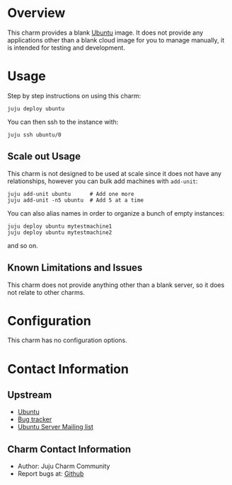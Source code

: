 # Overview

This charm provides a blank [Ubuntu](http://ubuntu.com) image. It does not provide any applications other than a blank cloud image for you to manage manually, it is intended for testing and development.

# Usage

Step by step instructions on using this charm:

    juju deploy ubuntu

You can then ssh to the instance with:

    juju ssh ubuntu/0

## Scale out Usage

This charm is not designed to be used at scale since it does not have any relationships, however you can bulk add machines with `add-unit`:

    juju add-unit ubuntu      # Add one more
    juju add-unit -n5 ubuntu  # Add 5 at a time


You can also alias names in order to organize a bunch of empty instances:

    juju deploy ubuntu mytestmachine1
    juju deploy ubuntu mytestmachine2

and so on. 

## Known Limitations and Issues

This charm does not provide anything other than a blank server, so it does not relate to other charms.

# Configuration

This charm has no configuration options.

# Contact Information

## Upstream

- [Ubuntu](http://ubuntu.com)
- [Bug tracker](http://bugs.launchpad.net/ubuntu)
- [Ubuntu Server Mailing list](https://lists.ubuntu.com/archives/ubuntu-server/)

## Charm Contact Information

- Author: Juju Charm Community
- Report bugs at: [Github](http://github.com/juju-solutions/charm-ubuntu/issues)
